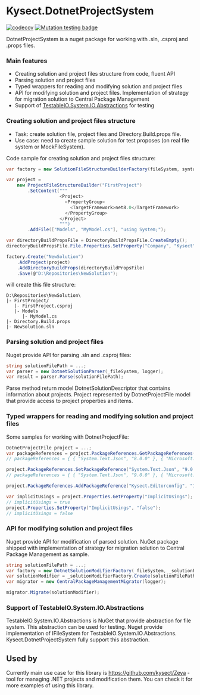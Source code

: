 # Kysect.DotnetProjectSystem

[![codecov](https://codecov.io/gh/kysect/DotnetProjectSystem/graph/badge.svg?token=eRI09WyDsH)](https://codecov.io/gh/kysect/DotnetProjectSystem)
[![Mutation testing badge](https://img.shields.io/endpoint?style=flat&url=https%3A%2F%2Fbadge-api.stryker-mutator.io%2Fgithub.com%2Fkysect%2FDotnetProjectSystem%2Fmaster)](https://dashboard.stryker-mutator.io/reports/github.com/kysect/DotnetProjectSystem/master)

DotnetProjectSystem is a nuget package for working with .sln, .csproj and .props files.

### Main features

- Creating solution and project files structure from code, fluent API
- Parsing solution and project files
- Typed wrappers for reading and modifying solution and project files
- API for modifying solution and project files. Implementation of strategy for migration solution to Central Package Management
- Support of [TestableIO.System.IO.Abstractions](https://github.com/TestableIO/System.IO.Abstractions) for testing

### Creating solution and project files structure

- Task: create solution file, project files and Directory.Build.props file.
- Use case: need to create sample solution for test proposes (on real file system or MockFileSystem).

Code sample for creating solution and project files structure:

```csharp
var factory = new SolutionFileStructureBuilderFactory(fileSystem, syntaxFormatter);

var project =
    new ProjectFileStructureBuilder("FirstProject")
        .SetContent("""
                    <Project>
                      <PropertyGroup>
                        <TargetFramework>net8.0</TargetFramework>
                      </PropertyGroup>
                    </Project>
                    """)
        .AddFile(["Models", "MyModel.cs"], "using System;");

var directoryBuildPropsFile = DirectoryBuildPropsFile.CreateEmpty();
directoryBuildPropsFile.File.Properties.SetProperty("Company", "Kysect");

factory.Create("NewSolution")
    .AddProject(project)
    .AddDirectoryBuildProps(directoryBuildPropsFile)
    .Save(@"D:\Repositories\NewSolution");
```

will create this file structure:

```
D:\Repositories\NewSolution\
|- FirstProject/
   |- FirstProject.csproj
   |- Models
      |- MyModel.cs
|- Directory.Build.props
|- NewSolution.sln
```

### Parsing solution and project files

Nuget provide API for parsing .sln and .csproj files:

```csharp
string solutionFilePath = ...;
var parser = new DotnetSolutionParser(_fileSystem, logger);
var result = parser.Parse(solutionFilePath);
```

Parse method return model DotnetSolutionDescriptor that contains information about projects. Project represented by DotnetProjectFile model that provide access to project properties and items.

### Typed wrappers for reading and modifying solution and project files

Some samples for working with DotnetProjectFile:

```csharp
DotnetProjectFile project = ...;
var packageReferences = project.PackageReferences.GetPackageReferences();
// packageReferences = { { "System.Text.Json", "8.0.0" }, { "Microsoft.Extensions.Logging", "8.0.0" } }

project.PackageReferences.SetPackageReference("System.Text.Json", "9.0.0");
// packageReferences = { { "System.Text.Json", "9.0.0" }, { "Microsoft.Extensions.Logging", "8.0.0" }

project.PackageReferences.AddPackageReference("Kysect.Editorconfig", "1.0.0");

var implicitUsings = project.Properties.GetProperty("ImplicitUsings");
// implicitUsings = true
project.Properties.SetProperty("ImplicitUsings", "false");
// implicitUsings = false
```

### API for modifying solution and project files

Nuget provide API for modification of parsed solution. NuGet package shipped with implementation of strategy for migration solution to Central Package Management as sample.

```csharp
string solutionFilePath = ...;
var factory = new DotnetSolutionModifierFactory(_fileSystem, _solutionFileContentParser, _formatter);
var solutionModifier = _solutionModifierFactory.Create(solutionFilePath);
var migrator = new CentralPackageManagementMigrator(logger);

migrator.Migrate(solutionModifier);
```

### Support of TestableIO.System.IO.Abstractions

TestableIO.System.IO.Abstractions is NuGet that provide abstraction for file system. This abstraction can be used for testing. Nuget provide implementation of IFileSystem for TestableIO.System.IO.Abstractions. Kysect.DotnetProjectSystem fully support this abstraction.

## Used by

Currently main use case for this library is https://github.com/kysect/Zeya - tool for managing .NET projects and modification them. You can check it for more examples of using this library.